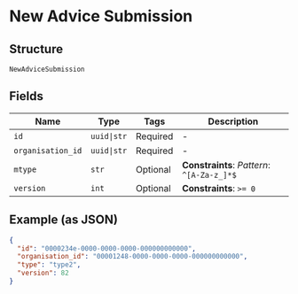 
# New Advice Submission

## Structure

`NewAdviceSubmission`

## Fields

| Name | Type | Tags | Description |
|  --- | --- | --- | --- |
| `id` | `uuid\|str` | Required | - |
| `organisation_id` | `uuid\|str` | Required | - |
| `mtype` | `str` | Optional | **Constraints**: *Pattern*: `^[A-Za-z_]*$` |
| `version` | `int` | Optional | **Constraints**: `>= 0` |

## Example (as JSON)

```json
{
  "id": "0000234e-0000-0000-0000-000000000000",
  "organisation_id": "00001248-0000-0000-0000-000000000000",
  "type": "type2",
  "version": 82
}
```

